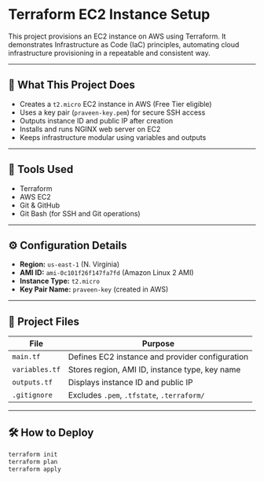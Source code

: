 # Terraform EC2 Instance Setup

This project provisions an EC2 instance on AWS using Terraform. It demonstrates Infrastructure as Code (IaC) principles, automating cloud infrastructure provisioning in a repeatable and consistent way.

---

## 🚀 What This Project Does

- Creates a `t2.micro` EC2 instance in AWS (Free Tier eligible)
- Uses a key pair (`praveen-key.pem`) for secure SSH access
- Outputs instance ID and public IP after creation
- Installs and runs NGINX web server on EC2
- Keeps infrastructure modular using variables and outputs

---

## 🧰 Tools Used

- Terraform
- AWS EC2
- Git & GitHub
- Git Bash (for SSH and Git operations)

---

## ⚙️ Configuration Details

- **Region:** `us-east-1` (N. Virginia)
- **AMI ID:** `ami-0c101f26f147fa7fd` (Amazon Linux 2 AMI)
- **Instance Type:** `t2.micro`
- **Key Pair Name:** `praveen-key` (created in AWS)

---

## 📁 Project Files

| File            | Purpose                                          |
|------------------|--------------------------------------------------|
| `main.tf`        | Defines EC2 instance and provider configuration |
| `variables.tf`   | Stores region, AMI ID, instance type, key name  |
| `outputs.tf`     | Displays instance ID and public IP              |
| `.gitignore`     | Excludes `.pem`, `.tfstate`, `.terraform/`      |

---

## 🛠️ How to Deploy

```bash
terraform init
terraform plan
terraform apply
